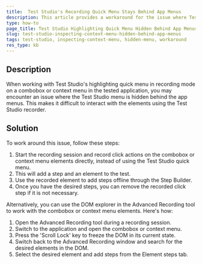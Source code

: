```yaml
---
title:  Test Studio's Recording Quick Menu Stays Behind App Menus
description: This article provides a workaround for the issue where Test Studio's highlighting quick menu is hidden behind the menus of the tested application.
type: how-to
page_title: Test Studio Highlighting Quick Menu Hidden Behind App Menus
slug: test-studio-inspecting-context-menu-hidden-behind-app-menus
tags: test-studio, inspecting-context-menu, hidden-menu, workaround
res_type: kb
---
```



## Description

When working with Test Studio's highlighting quick menu in recording mode on a combobox or context menu in the tested application, you may encounter an issue where the Test Studio menu is hidden behind the app menus. This makes it difficult to interact with the elements using the Test Studio recorder.

## Solution

To work around this issue, follow these steps:

1. Start the recording session and record click actions on the combobox or context menu elements directly, instead of using the Test Studio quick menu.
2. This will add a step and an element to the test.
3. Use the recorded element to add steps offline through the Step Builder.
4. Once you have the desired steps, you can remove the recorded click step if it is not necessary.

Alternatively, you can use the DOM explorer in the Advanced Recording tool to work with the combobox or context menu elements. Here's how:

1. Open the Advanced Recording tool during a recording session.
2. Switch to the application and open the combobox or context menu.
3. Press the 'Scroll Lock' key to freeze the DOM in its current state.
4. Switch back to the Advanced Recording window and search for the desired elements in the DOM.
5. Select the desired element and add steps from the Element steps tab.


